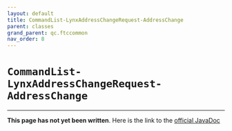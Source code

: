 ```yaml
---
layout: default
title: CommandList-LynxAddressChangeRequest-AddressChange
parent: classes
grand_parent: qc.ftccommon
nav_order: 8
---
```

# `CommandList-LynxAddressChangeRequest-AddressChange`
---
**This page has not yet been written**. Here is the link to the [official JavaDoc](https://ftctechnh.github.io/ftc_app/doc/javadoc/com/qualcomm/ftccommon/CommandList.LynxAddressChangeRequest.AddressChange.html)
        